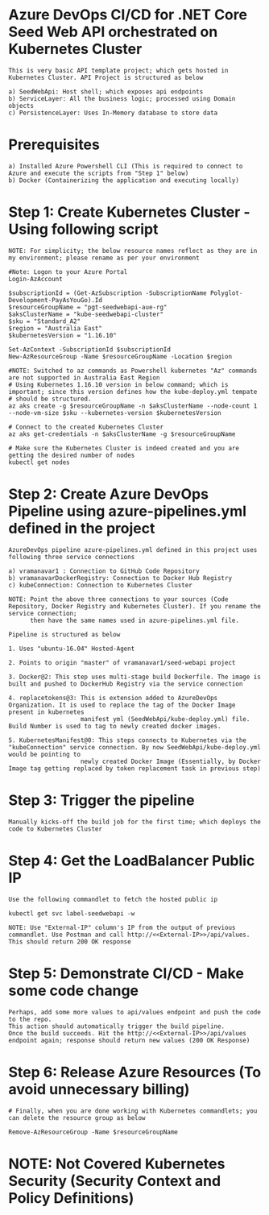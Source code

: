   # Azure DevOps CI/CD for .NET Core Seed Web API orchestrated on Kubernetes Cluster

    This is very basic API template project; which gets hosted in Kubernetes Cluster. API Project is structured as below

    a) SeedWebApi: Host shell; which exposes api endpoints
    b) ServiceLayer: All the business logic; processed using Domain objects 
    c) PersistenceLayer: Uses In-Memory database to store data
  
  # Prerequisites
    
    a) Installed Azure Powershell CLI (This is required to connect to Azure and execute the scripts from "Step 1" below)
    b) Docker (Containerizing the application and executing locally)
  
  # Step 1: Create Kubernetes Cluster - Using following script
  
    NOTE: For simplicity; the below resource names reflect as they are in my environment; please rename as per your environment
    
    #Note: Logon to your Azure Portal
    Login-AzAccount
    
    $subscriptionId = (Get-AzSubscription -SubscriptionName Polyglot-Development-PayAsYouGo).Id
    $resourceGroupName = "pgt-seedwebapi-aue-rg"
    $aksClusterName = "kube-seedwebapi-cluster"
    $sku = "Standard_A2"
    $region = "Australia East"
    $kubernetesVersion = "1.16.10"
  
    Set-AzContext -SubscriptionId $subscriptionId
    New-AzResourceGroup -Name $resourceGroupName -Location $region
    
    #NOTE: Switched to az commands as Powershell kubernetes "Az" commands are not supported in Australia East Region
    # Using Kubernetes 1.16.10 version in below command; which is important; since this version defines how the kube-deploy.yml tempate 
    # should be structured.
    az aks create -g $resourceGroupName -n $aksClusterName --node-count 1 --node-vm-size $sku --kubernetes-version $kubernetesVersion
    
    # Connect to the created Kubernetes Cluster
    az aks get-credentials -n $aksClusterName -g $resourceGroupName
    
    # Make sure the Kubernetes Cluster is indeed created and you are getting the desired number of nodes
    kubectl get nodes
  
# Step 2: Create Azure DevOps Pipeline using azure-pipelines.yml defined in the project
    
    AzureDevOps pipeline azure-pipelines.yml defined in this project uses following three service connections
    
    a) vramanavar1 : Connection to GitHub Code Repository
    b) vramanavarDockerRegistry: Connection to Docker Hub Registry
    c) kubeConnection: Connection to Kubernetes Cluster
    
    NOTE: Point the above three connections to your sources (Code Repository, Docker Registry and Kubernetes Cluster). If you rename the service connection; 
          then have the same names used in azure-pipelines.yml file.
    
    Pipeline is structured as below
    
    1. Uses "ubuntu-16.04" Hosted-Agent 
    
    2. Points to origin "master" of vramanavar1/seed-webapi project
    
    3. Docker@2: This step uses multi-stage build Dockerfile. The image is built and pushed to DockerHub Registry via the service connection
    
    4. replacetokens@3: This is extension added to AzureDevOps Organization. It is used to replace the tag of the Docker Image present in kubernetes 
                        manifest yml (SeedWebApi/kube-deploy.yml) file. Build Number is used to tag to newly created docker images.
    
    5. KubernetesManifest@0: This steps connects to Kubernetes via the "kubeConnection" service connection. By now SeedWebApi/kube-deploy.yml would be pointing to
                        newly created Docker Image (Essentially, by Docker Image tag getting replaced by token replacement task in previous step)
    

# Step 3: Trigger the pipeline
    
    Manually kicks-off the build job for the first time; which deploys the code to Kubernetes Cluster
    
# Step 4: Get the LoadBalancer Public IP
    
    Use the following commandlet to fetch the hosted public ip
    
    kubectl get svc label-seedwebapi -w 
    
    NOTE: Use "External-IP" column's IP from the output of previous commandlet. Use Postman and call http://<<External-IP>>/api/values. This should return 200 OK response
    
# Step 5: Demonstrate CI/CD - Make some code change 
    
    Perhaps, add some more values to api/values endpoint and push the code to the repo. 
    This action should automatically trigger the build pipeline. 
    Once the build succeeds. Hit the http://<<External-IP>>/api/values endpoint again; response should return new values (200 OK Response)

# Step 6: Release Azure Resources  (To avoid unnecessary billing)

    # Finally, when you are done working with Kubernetes commandlets; you can delete the resource group as below
    
    Remove-AzResourceGroup -Name $resourceGroupName
  
# NOTE: Not Covered Kubernetes Security (Security Context and Policy Definitions) 
